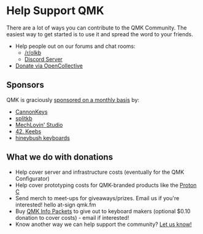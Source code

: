 # Help Support QMK

There are a lot of ways you can contribute to the QMK Community. The easiest way to get started is to use it and spread the word to your friends.

* Help people out on our forums and chat rooms:
    * [/r/olkb](https://www.reddit.com/r/olkb/)
    * [Discord Server](https://discord.gg/qmk)
* [Donate via OpenCollective](https://opencollective.com/qmk-firmware)

## Sponsors

QMK is graciously [sponsored on a monthly basis](https://opencollective.com/qmk-firmware) by:

* [CannonKeys](https://cannonkeys.com/)
* [splitkb](https://splitkb.com/)
* [MechLovin' Studio](https://mechlovin.studio/)
* [42. Keebs](https://42keebs.eu/)
* [hineybush keyboards](https://hineybush.com/)

## What we do with donations

* Help cover server and infrastructure costs (eventually for the QMK Configurator)
* Help cover prototyping costs for QMK-branded products like the [Proton C](https://qmk.fm/proton-c)
* Send merch to meet-ups for giveaways/prizes. Email us if you're interested! hello at-sign qmk.fm
* Buy [QMK Info Packets](https://i.imgur.com/EoXgApN.png) to give out to keyboard makers (optional $0.10 donation to cover costs) - email if interested!
* Know another way we can help support the community? [Let us know!](https://github.com/qmk/qmk.fm/issues)